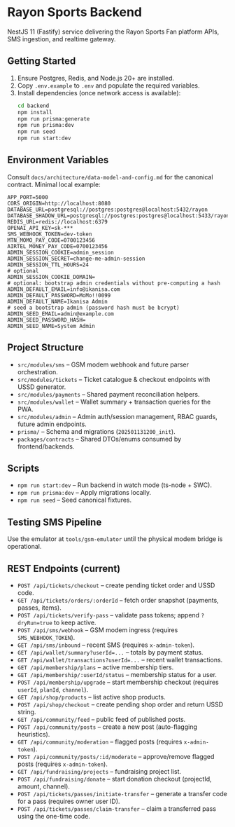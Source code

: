 # Rayon Sports Backend

NestJS 11 (Fastify) service delivering the Rayon Sports Fan platform APIs, SMS ingestion, and realtime gateway.

## Getting Started
1. Ensure Postgres, Redis, and Node.js 20+ are installed.
2. Copy `.env.example` to `.env` and populate the required variables.
3. Install dependencies (once network access is available):
   ```bash
   cd backend
   npm install
   npm run prisma:generate
   npm run prisma:dev
   npm run seed
   npm run start:dev
   ```

## Environment Variables
Consult `docs/architecture/data-model-and-config.md` for the canonical contract. Minimal local example:
```
APP_PORT=5000
CORS_ORIGIN=http://localhost:8080
DATABASE_URL=postgresql://postgres:postgres@localhost:5432/rayon
DATABASE_SHADOW_URL=postgresql://postgres:postgres@localhost:5433/rayon_shadow
REDIS_URL=redis://localhost:6379
OPENAI_API_KEY=sk-***
SMS_WEBHOOK_TOKEN=dev-token
MTN_MOMO_PAY_CODE=0700123456
AIRTEL_MONEY_PAY_CODE=0700123456
ADMIN_SESSION_COOKIE=admin_session
ADMIN_SESSION_SECRET=change-me-admin-session
ADMIN_SESSION_TTL_HOURS=24
# optional
ADMIN_SESSION_COOKIE_DOMAIN=
# optional: bootstrap admin credentials without pre-computing a hash
ADMIN_DEFAULT_EMAIL=info@ikanisa.com
ADMIN_DEFAULT_PASSWORD=MoMo!!0099
ADMIN_DEFAULT_NAME=Ikanisa Admin
# seed a bootstrap admin (password hash must be bcrypt)
ADMIN_SEED_EMAIL=admin@example.com
ADMIN_SEED_PASSWORD_HASH=
ADMIN_SEED_NAME=System Admin
```

## Project Structure
- `src/modules/sms` – GSM modem webhook and future parser orchestration.
- `src/modules/tickets` – Ticket catalogue & checkout endpoints with USSD generator.
- `src/modules/payments` – Shared payment reconciliation helpers.
- `src/modules/wallet` – Wallet summary + transaction queries for the PWA.
- `src/modules/admin` – Admin auth/session management, RBAC guards, future admin endpoints.
- `prisma/` – Schema and migrations (`202501131200_init`).
- `packages/contracts` – Shared DTOs/enums consumed by frontend/backends.

## Scripts
- `npm run start:dev` – Run backend in watch mode (ts-node + SWC).
- `npm run prisma:dev` – Apply migrations locally.
- `npm run seed` – Seed canonical fixtures.

## Testing SMS Pipeline
Use the emulator at `tools/gsm-emulator` until the physical modem bridge is operational.

## REST Endpoints (current)
- `POST /api/tickets/checkout` – create pending ticket order and USSD code.
- `GET /api/tickets/orders/:orderId` – fetch order snapshot (payments, passes, items).
- `POST /api/tickets/verify-pass` – validate pass tokens; append `?dryRun=true` to keep active.
- `POST /api/sms/webhook` – GSM modem ingress (requires `SMS_WEBHOOK_TOKEN`).
- `GET /api/sms/inbound` – recent SMS (requires `x-admin-token`).
- `GET /api/wallet/summary?userId=...` – totals by payment status.
- `GET /api/wallet/transactions?userId=...` – recent wallet transactions.
- `GET /api/membership/plans` – active membership tiers.
- `GET /api/membership/:userId/status` – membership status for a user.
- `POST /api/membership/upgrade` – start membership checkout (requires `userId`, `planId`, `channel`).
- `GET /api/shop/products` – list active shop products.
- `POST /api/shop/checkout` – create pending shop order and return USSD string.
- `GET /api/community/feed` – public feed of published posts.
- `POST /api/community/posts` – create a new post (auto-flagging heuristics).
- `GET /api/community/moderation` – flagged posts (requires `x-admin-token`).
- `POST /api/community/posts/:id/moderate` – approve/remove flagged posts (requires `x-admin-token`).
- `GET /api/fundraising/projects` – fundraising project list.
- `POST /api/fundraising/donate` – start donation checkout (projectId, amount, channel).
- `POST /api/tickets/passes/initiate-transfer` – generate a transfer code for a pass (requires owner user ID).
- `POST /api/tickets/passes/claim-transfer` – claim a transferred pass using the one-time code.
